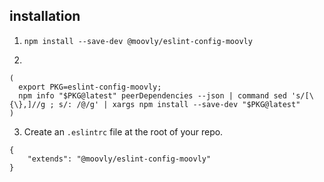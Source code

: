 ## installation

1. `npm install --save-dev @moovly/eslint-config-moovly`

2.
```
(
  export PKG=eslint-config-moovly;
  npm info "$PKG@latest" peerDependencies --json | command sed 's/[\{\},]//g ; s/: /@/g' | xargs npm install --save-dev "$PKG@latest"
)
```

3. Create an `.eslintrc` file at the root of your repo.
```
{
    "extends": "@moovly/eslint-config-moovly"
}
```
